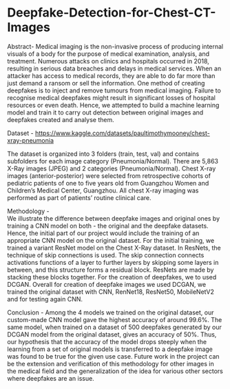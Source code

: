 # Deepfake-Detection-for-Chest-CT-Images

Abstract-
Medical imaging is the non-invasive process of producing internal visuals of a body for the purpose of medical examination, analysis, and treatment. Numerous attacks on clinics and hospitals occurred in 2018, resulting in serious data breaches and delays in medical services. When an attacker has access to medical records, they are able to do far more than just demand a ransom or sell the information. One method of creating deepfakes is to inject and remove tumours from medical imaging. Failure to recognise medical deepfakes might result in significant losses of hospital resources or even death. Hence, we attempted to build a machine learning model and train it to carry out detection between original images and deepfakes created and analyse them. 

Dataset - https://www.kaggle.com/datasets/paultimothymooney/chest-xray-pneumonia

The dataset is organized into 3 folders (train, test, val) and contains subfolders for each image category (Pneumonia/Normal). There are 5,863 X-Ray images (JPEG) and 2 categories (Pneumonia/Normal).
Chest X-ray images (anterior-posterior) were selected from retrospective cohorts of pediatric patients of one to five years old from Guangzhou Women and Children’s Medical Center, Guangzhou. All chest X-ray imaging was performed as part of patients’ routine clinical care.

Methodology -  
We illustrate the difference between deepfake images and original ones by training a CNN model on both - the original and the deepfake datasets. Hence, the initial part of our project would include the training of an appropriate CNN model on the original dataset. For the initial training, we trained a variant ResNet model on the Chest X-Ray dataset. In ResNets, the technique of skip connections is used. The skip connection connects activations functions of a layer to further layers by skipping some layers in between, and this structure forms a residual block. ResNets are made by stacking these blocks together. For the creation of deepfakes, we to used DCGAN. Overall for creation of deepfake images we used DCGAN, we trained the original dataset with CNN, RenNet18, ResNet50, MobileNetV2 and for testing again CNN.

Conclusion -
Among the 4 models we trained on the original dataset, our custom-made CNN model gave the highest accuracy of around 99.6%. The same model, when trained on a dataset of 500 deepfakes generated by our DCGAN model from the original dataset, gives an accuracy of 50%. Thus, our hypothesis that the accuracy of the model drops steeply when the learning from a set of original models is transferred to a deepfake image was found to be true for the given use case. Future work in the project can be the extension and verification of this methodology for other images in the medical field and the generalization of the idea for various other sectors where deepfakes are an issue. 





